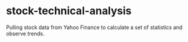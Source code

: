 # stock-technical-analysis
Pulling stock data from Yahoo Finance to calculate a set of statistics and observe trends.
